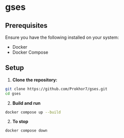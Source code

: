 # gses

## Prerequisites

Ensure you have the following installed on your system:

- Docker
- Docker Compose

## Setup

1. **Clone the repository:**

```bash
git clone https://github.com/Prokhor7/gses.git
cd gses
```
2. **Build and run**

```bash
docker compose up --build
```

2. **To stop**

```bash
docker compose down
```

